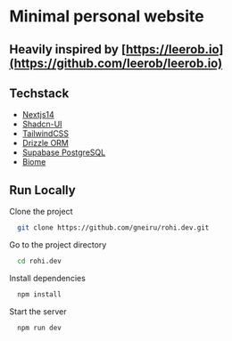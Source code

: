 # Minimal personal website

## Heavily inspired by [https://leerob.io](https://github.com/leerob/leerob.io)

## Techstack
- [Nextjs14](https://nextjs.org/)
- [Shadcn-UI](https://ui.shadcn.com/)
- [TailwindCSS](https://tailwindcss.com/)
- [Drizzle ORM](https://orm.drizzle.team/)
- [Supabase PostgreSQL](https://supabase.com/)
- [Biome](https://biomejs.dev/)


## Run Locally

Clone the project

```bash
  git clone https://github.com/gneiru/rohi.dev.git
```

Go to the project directory

```bash
  cd rohi.dev
```

Install dependencies

```bash
  npm install
```

Start the server

```bash
  npm run dev
```

